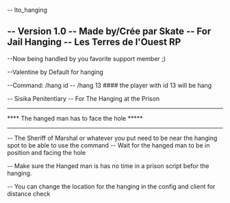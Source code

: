 -- lto_hanging 

-- Version 1.0
-- Made by/Crée par Skate
-- For Jail Hanging
-- Les Terres de l'Ouest RP
--------------------------

--Now being handled by you favorite support member ;)


--Valentine by Default for hanging

--Command: /hang id
--  /hang 13 #### the player with id 13 will be hang

-- Sisika Penitentiary
-- For The Hanging at the Prison

***********************************************
****  The hanged man has to face the hole *****
***********************************************

-- The Sheriff of Marshal or whatever you put need to be near the hanging spot to be able to use the command
-- Wait for the hanged man to be in position and facing the hole


-- Make sure the Hanged man is has no time in a prison script befor the hanging.


-- You can change the location for the hanging in the config and client for distance check

